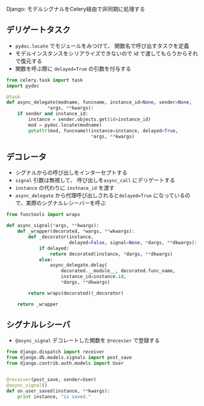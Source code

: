 Django: モデルシグナルをCelery経由で非同期に処理する

## デリゲートタスク

- `pydoc.locate` でモジュールをみつけて、 関数名で呼び出すタスクを定義
- モデルインスタンスをシリアライズできないので id で渡してもらうからそれで復元する
- 関数を呼ぶ際に `delayed=True` の引数を付与する

~~~py
from celery.task import task
import pydoc

@task
def async_delegate(modname, funcname, instance_id=None, sender=None,
               *args, **kwargs):
    if sender and instance_id:
        instance = sender.objects.get(id=instance_id)
        mod = pydoc.locate(modname)
        getattr(mod, funcname)(instance=instance, delayed=True,
                               *args, **kwargs)
~~~


## デコレータ

- シグナルからの呼び出しをインターセプトする
- `signal` 引数は無視して、 呼び出しを`async_call` にデリゲートする
- `instance` の代わりに `instnace_id` を渡す
- `async_delegate` から代理呼び出しされると`delayed=True` になっているので、実際のシグナルレシーバーを呼ぶ

~~~py
from functools import wraps

def async_signal(*args, **kwargs):
    def _wrapper(decorated, *wargs, **wkwargs):
        def _decorator(instance,
                       delayed=False, signal=None, *dargs, **dkwargs):
            if delayed:
                return decorated(instance, *dargs, **dkwargs)
            else:
                async_delegate.delay(
                    decorated.__module__, decorated.func_name,
                    instance_id=instance.id,
                    *dargs, **dkwargs)

        return wraps(decorated)(_decorator)

    return _wrapper
~~~    

## シグナルレシーバ

-  `@async_signal` デコレートした関数を `@recevier` で登録する

~~~py
from django.dispatch import receiver
from django.db.models.signals import post_save
from django.contrib.auth.models import User


@receiver(post_save, sender=User)
@async_signal()
def on_user_saved(instance, **kwargs):
    print instance, "is saved."
~~~
